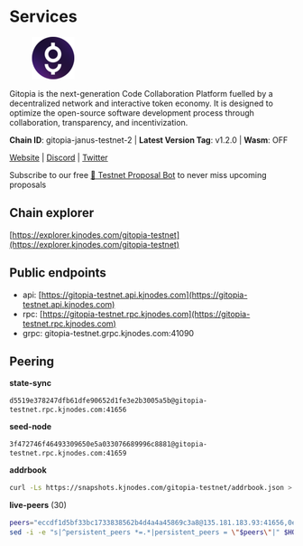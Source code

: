 # Services

<figure><img src="https://raw.githubusercontent.com/kj89/cosmos-images/main/logos/gitopia.png" alt=""><figcaption></figcaption></figure>

Gitopia is the next-generation Code Collaboration Platform fuelled by  a decentralized network and interactive token economy. It is designed  to optimize the open-source software development process through  collaboration, transparency, and incentivization.

**Chain ID**: gitopia-janus-testnet-2 | **Latest Version Tag**: v1.2.0 | **Wasm**: OFF

[Website](https://gitopia.com/) | [Discord](https://discord.gg/hFTXCGNYDZ) | [Twitter](https://twitter.com/gitopiaDAO)



Subscribe to our free [🤖 Testnet Proposal Bot](https://t.me/kjnodes_testnet_proposal_bot) to never miss upcoming proposals


## Chain explorer
[https://explorer.kjnodes.com/gitopia-testnet](https://explorer.kjnodes.com/gitopia-testnet)

## Public endpoints

* api: [https://gitopia-testnet.api.kjnodes.com](https://gitopia-testnet.api.kjnodes.com)
* rpc: [https://gitopia-testnet.rpc.kjnodes.com](https://gitopia-testnet.rpc.kjnodes.com)
* grpc: gitopia-testnet.grpc.kjnodes.com:41090

## Peering

**state-sync**

```text
d5519e378247dfb61dfe90652d1fe3e2b3005a5b@gitopia-testnet.rpc.kjnodes.com:41656
```

**seed-node**

```text
3f472746f46493309650e5a033076689996c8881@gitopia-testnet.rpc.kjnodes.com:41659
```

**addrbook**
```bash
curl -Ls https://snapshots.kjnodes.com/gitopia-testnet/addrbook.json > $HOME/.gitopia/config/addrbook.json
```

**live-peers** (30)
```bash
peers="eccdf1d5bf33bc1733838562b4d4a4a45869c3a8@135.181.183.93:41656,0e9f303834a5d1f3be0babd5466725b3609ebc82@65.21.141.246:28656,9c265cb98c21d6748822ca2bed0accacdd8449db@38.242.205.25:26656,4e0e57bcac8aa2bc3188d5b7845eeee61a61f3f0@194.163.170.165:26656,bd7c6c83af99edf0ee5b857a99997fb9fc8f40a7@65.109.116.204:20556,a8e74ebf033def6fbb28d1b846d7a6c275ad2ef1@65.109.65.163:20556,f9b892ea2e8ed8aa83f7b98e7e47371c23b01924@213.239.207.175:36656,4cd60a4dd4211d38d948a86a614f1fd8d3d274eb@75.119.153.139:656,399d4e19186577b04c23296c4f7ecc53e61080cb@34.143.189.236:26656,5b1075a6a1073168e2b44b4ceceb02218ba7bab1@185.211.6.207:26656,b745e0c6a1e0c7ec248ec274cfd038ed4bc4c2cf@65.21.134.202:26356,59a99a10a28baeda8535598acef9abb706ec5dbc@45.85.249.132:656,81f9bdd0e1e01390b70df7544b45efdccb52e41c@84.54.23.199:26656,95fbdc6d62be17db6688222b15b57d3e795ed07a@167.86.84.102:656,bbc6a1e115185d5bffcbbf5520dca1c3d626e599@109.123.255.50:26656,7da6c90fe420bca73b5274884236134acf49d565@35.168.32.254:26656,1989ced6b71ce676a5ab4d0586d85e38fd41fbd2@136.243.88.91:7070,df5b61e51ab2f6c3bf1f3c387ba1586a84b41b25@135.181.116.109:27956,d9d59b442e46f142394fcdf2f246ca8c7b2b7ce9@149.102.146.36:26656,eaa9978430e55663346eb61312cd5ecc21448b25@38.242.139.153:656,e500fe5b991d9d391e22a9b91b1cbc66b1d30aee@90.230.199.228:26656,d5519e378247dfb61dfe90652d1fe3e2b3005a5b@65.109.68.190:41656,98bdfc67810bf7ac8f5c45b2c677b4bf199eb42e@185.193.67.65:41656,d318a60a25b7a84322a8083709ff8e8bbe82ddb7@65.108.13.154:26656,8d45cada398e1035e220857a84021fabfa723248@2.58.82.21:26656,ef8bf45c54182573c9a852e8181f43838e198467@185.245.183.253:41656,820024c34989e7605d9367847e1fc2d01ad763bd@65.109.92.235:30656,1f0f03a1c845e810e5cfeb0d960639c637d049fe@154.26.131.130:36656,7d39b009b329fc1a36457e814378872e67aef5c8@84.46.252.93:26656,e28ab99ea7db98c5dfd7225d1623959f27805d93@34.143.211.179:26656"
sed -i -e "s|^persistent_peers *=.*|persistent_peers = \"$peers\"|" $HOME/.gitopia/config/config.toml
```

